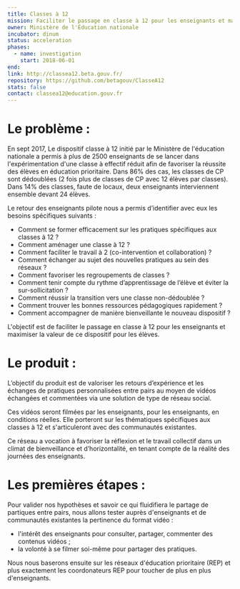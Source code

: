 ```yaml
---
title: Classes à 12
mission: Faciliter le passage en classe à 12 pour les enseignants et maximiser la valeur de ce dispositif pour les élèves.
owner: Ministère de l'Éducation nationale
incubator: dinum
status: acceleration
phases:
  - name: investigation
    start: 2018-06-01
end:
link: http://classea12.beta.gouv.fr/
repository: https://github.com/betagouv/ClasseA12
stats: false
contact: classea12@education.gouv.fr
---
```

# Le problème :
En sept 2017, Le dispositif classe à 12 initié par le Ministère de l'éducation nationale a permis à plus de 2500 enseignants de se lancer dans l'expérimentation d'une classe à effectif réduit afin de favoriser la réussite des élèves en  éducation prioritaire.
Dans 86% des cas, les classes de CP sont dédoublées (2 fois plus de classes de CP avec 12 élèves par classes).
Dans 14% des classes, faute de locaux, deux enseignants interviennent ensemble devant 24 élèves.

Le retour des enseignants pilote nous a permis d’identifier avec eux les besoins spécifiques suivants :

- Comment se former efficacement sur les pratiques spécifiques aux classes à 12 ?
- Comment aménager une classe à 12 ?
- Comment faciliter le travail à 2 (co-intervention et collaboration) ?
- Comment échanger au sujet des nouvelles pratiques au sein des réseaux ?
- Comment favoriser les regroupements de classes ?
- Comment tenir compte du rythme d’apprentissage de l’élève et éviter la sur-sollicitation ?
- Comment réussir la transition vers une classe non-dédoublée ?
- Comment trouver les bonnes ressources pédagogiques rapidement ?
- Comment accompagner de manière bienveillante le nouveau dispositif ?

L'objectif est de faciliter le passage en classe à 12 pour les enseignants et maximiser la valeur de ce dispositif pour les élèves.

# Le produit :

L’objectif du produit est de valoriser les retours d’expérience et les échanges de pratiques personnalisées entre pairs au moyen de vidéos échangées et commentées via une solution de type de réseau social.

Ces vidéos seront filmées par les enseignants, pour les enseignants, en conditions réelles. Elle porteront sur les thématiques spécifiques aux classes à 12 et s'articuleront avec des communautés existantes.

Ce réseau a vocation à favoriser la réflexion et le travail collectif dans un climat de bienveillance et d’horizontalité, en tenant compte de la réalité des journées des enseignants.

# Les premières étapes :
Pour valider nos hypothèses et savoir ce qui fluidifiera le partage de partiques entre pairs, nous allons tester auprès d'enseignants et de communautés existantes la pertinence du format vidéo :
- l'intérêt des enseignants pour consulter, partager, commenter des contenus vidéos ;
- la volonté à se filmer soi-même pour partager des pratiques.

 Nous nous baserons ensuite sur les réseaux d'éducation prioritaire (REP) et plus exactement les coordonateurs REP pour toucher de plus en plus d'enseignants.
